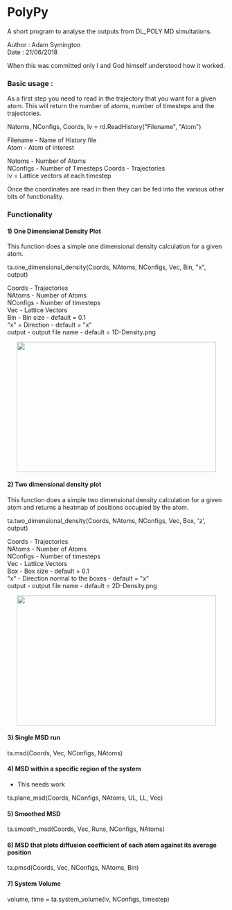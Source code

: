 # PolyPy 

A short program to analyse the outputs from DL_POLY MD simultations.

Author : Adam Symington   
Date   : 21/06/2018  


When this was committed only I and God himself understood how it worked. 


### Basic usage :

As a first step you need to read in the trajectory that you want for a given atom. This will 
return the number of atoms, number of timesteps and the trajectories. 

Natoms, NConfigs, Coords, lv = rd.ReadHistory("Filename", "Atom")  
  
Filename - Name of History file  
Atom - Atom of interest  

Natoms - Number of Atoms  
NConfigs - Number of Timesteps
Coords - Trajectories  
lv = Lattice vectors at each timestep

Once the coordinates are read in then they can be fed into the various other bits of functionality.  

### Functionality

#### 1) One Dimensional Density Plot  

This function does a simple one dimensional density calculation for a given atom. 

ta.one_dimensional_density(Coords, NAtoms, NConfigs, Vec, Bin, "x", output)

Coords - Trajectories   
NAtoms - Number of Atoms  
NConfigs - Number of timesteps  
Vec - Lattice Vectors  
Bin - Bin size - default = 0.1  
"x" = Direction - default = "x"  
output - output file name - default = 1D-Density.png  


<p align="center">
  <img width="460" height="300" src="https://github.com/symmy596/PolyPy/blob/master/Plots/1D-Density.png">
</p>

#### 2) Two dimensional density plot

This function does a simple two dimensional density calculation for a given atom and returns a heatmap of positions occupied by the atom.

ta.two_dimensional_density(Coords, NAtoms, NConfigs, Vec, Box, 'z', output)

Coords - Trajectories  
NAtoms - Number of Atoms  
NConfigs - Number of timesteps  
Vec - Lattice Vectors  
Box - Box size - default = 0.1  
"x" - Direction normal to the boxes - default = "x"  
output - output file name - default = 2D-Density.png   

<p align="center">
  <img width="460" height="300" src="https://github.com/symmy596/PolyPy/blob/master/Plots/2D-Density.png">
</p>


#### 3) Single MSD run

ta.msd(Coords, Vec, NConfigs, NAtoms)


#### 4) MSD within a specific region of the system
- This needs work

ta.plane_msd(Coords, NConfigs, NAtoms, UL, LL, Vec)


#### 5) Smoothed MSD

ta.smooth_msd(Coords, Vec, Runs, NConfigs, NAtoms)


#### 6) MSD that plots diffusion coefficient of each atom against its average position 

ta.pmsd(Coords, Vec, NConfigs, NAtoms, Bin)

#### 7) System Volume

volume, time = ta.system_volume(lv, NConfigs, timestep)


